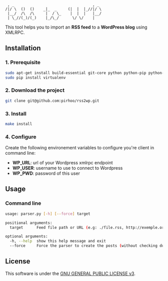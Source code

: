 ```
 , _                                   , _
/|/ \  ()  ()    _|_  _     (|  |  |_//|/ \
 |__/  /\  /\     |  / \_    |  |  |   |__/
 | \_//(_)/(_)    |_/\_/      \/ \/    |
```
This tool helps you to import an **RSS feed** to a **WordPress blog** using XMLRPC.

## Installation
### 1. Prerequisite
```bash
sudo apt-get install build-essential git-core python python-pip python-dev
sudo pip install virtualenv
```
### 2.  Download the project
```bash
git clone git@github.com:pirhoo/rss2wp.git
```
### 3. Install
```bash
make install
```
### 4. Configure
Create the following environement variables to configure you're client in command line:

* **WP_URL**: url of your Wordpress xmlrpc endpoint
* **WP_USER**: username to use to connect to Wordpress
* **WP_PWD**: password of this user

## Usage
### Command line
```bash
usage: parser.py [-h] [--force] target

positional arguments:
  target      Feed file path or URL (e.g: ./file.rss, http://exemple.org/rss)

optional arguments:
  -h, --help  show this help message and exit
  --force     Force the parser to create the posts (without checking duplicates).
```

## License
This software is under the [GNU GENERAL PUBLIC LICENSE v3](./LICENSE).
